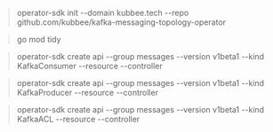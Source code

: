 > operator-sdk init --domain kubbee.tech --repo github.com/kubbee/kafka-messaging-topology-operator

> go mod tidy

> operator-sdk create api --group messages --version v1beta1 --kind KafkaConsumer --resource --controller

> operator-sdk create api --group messages --version v1beta1 --kind KafkaProducer --resource --controller

> operator-sdk create api --group messages --version v1beta1 --kind KafkaACL --resource --controller

> 